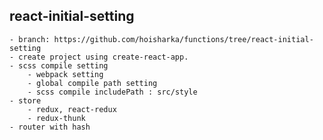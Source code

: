 ## react-initial-setting
	- branch: https://github.com/hoisharka/functions/tree/react-initial-setting
	- create project using create-react-app.
	- scss compile setting
		- webpack setting
		- global compile path setting
		- scss compile includePath : src/style
	- store
		- redux, react-redux
		- redux-thunk
	- router with hash
		
